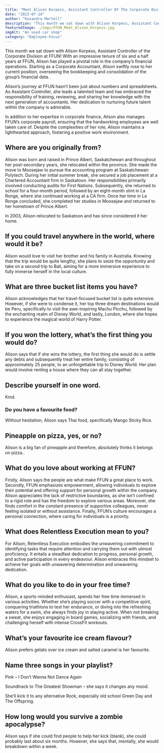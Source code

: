 ```yaml
---
title: "Meet Alison Korpess, Assistant Controller Of The Corporate Division"
date: "2023-07-14"
author: "Kasandra Martell"
description: "This month we sat down with Alison Korpess, Assistant Controller of the Corporate Division at FFUN! With an impressive tenure of six and a half years at FFUN, Alison has played a pivotal role in the company’s financial operations."
featuredImage: ./imgs/FFUN_Meet_Alison_Korpess.jpg
imgAlt: "An used car shop"
category: "Employee-Focus"
---
```


This month we sat down with Alison Korpess, Assistant Controller of the Corporate Division at FFUN! With an impressive tenure of six and a half years at FFUN, Alison has played a pivotal role in the company’s financial operations. Starting as a Corporate Accountant, Alison swiftly rose to her current position, overseeing the bookkeeping and consolidation of the group’s financial data.

Alison’s journey at FFUN hasn’t been just about numbers and spreadsheets. As Assistant Controller, she leads a talented team and has embraced the responsibility of training, reviewing, and sharing her knowledge with the next generation of accountants. Her dedication to nurturing future talent within the company is admirable.

In addition to her expertise in corporate finance, Alison also manages FFUN’s corporate payroll, ensuring that the hardworking employees are well taken care of. Despite the complexities of her role, Alison maintains a lighthearted approach, fostering a positive work environment.

## Where are you originally from?

Alison was born and raised in Prince Albert, Saskatchewan and throughout her post-secondary years, she relocated within the province. She made the move to Moosejaw to pursue the accounting program at Saskatchewan Polytech. During her initial summer break, she secured a job placement at a Chartered Accountant firm in Saskatoon. Her responsibilities primarily involved conducting audits for First Nations. Subsequently, she returned to school for a four-month period, followed by an eight-month stint in La Ronge, where she continued working at a CA firm. Once her time in La Ronge concluded, she completed her studies in Moosejaw and returned to her hometown of Prince Albert.

In 2003, Alison relocated to Saskatoon and has since considered it her home.

## If you could travel anywhere in the world, where would it be?

Alison would love to visit her brother and his family in Australia. Knowing that the trip would be quite lengthy, she plans to seize the opportunity and take on a second trip to Bali, aiming for a more immersive experience to fully immerse herself in the local culture.

## What are three bucket list items you have?

Alison acknowledges that her travel-focused bucket list is quite extensive. However, if she were to condense it, her top three dream destinations would be Peru, specifically to visit the awe-inspiring Machu Picchu, followed by the enchanting realm of Disney World, and lastly, London, where she hopes to experience the magical world of Harry Potter.

## If you won the lottery, what’s the first thing you would do?

Alison says that if she wins the lottery, the first thing she would do is settle any debts and subsequently treat her entire family, consisting of approximately 25 people, to an unforgettable trip to Disney World. Her plan would involve renting a house where they can all stay together.

## Describe yourself in one word.

Kind.

### Do you have a favourite food?

Without hesitation, Alison says Thai food, specifically Mango Sticky Rice.

## Pineapple on pizza, yes, or no?

Alison is a big fan of pineapple and therefore, absolutely thinks it belongs on pizza..

## What do you love about working at FFUN?

Firstly, Alison says the people are what make FFUN a great place to work. Secondly, FFUN emphasizes empowerment, allowing individuals to explore their potential and offering support for personal growth within the company. Alison appreciates the lack of restrictive boundaries, as she isn’t confined to a rigid role and has the freedom to explore various areas. Moreover, she finds comfort in the constant presence of supportive colleagues, never feeling isolated or without assistance. Finally, FFUN’s culture encourages a personal connection, where caring for individuals is a priority.

## What does Relentless Execution mean to you?

For Alison, Relentless Execution embodies the unwavering commitment to identifying tasks that require attention and carrying them out with utmost proficiency. It entails a steadfast dedication to progress, personal growth, and active participation in every endeavour. Alison embraces this mindset to achieve her goals with unwavering determination and unwavering dedication.

## What do you like to do in your free time?

Alison, a sports-minded enthusiast, spends her free time immersed in various activities. Whether she’s playing soccer with a competitive spirit, conquering triathlons to test her endurance, or diving into the refreshing waters for a swim, she always finds joy in staying active. When not breaking a sweat, she enjoys engaging in board games, socializing with friends, and challenging herself with intense CrossFit workouts.

## What’s your favourite ice cream flavour?

Alison prefers gelato over ice cream and salted caramel is her favourite.

## Name three songs in your playlist?

Pink – I Don’t Wanna Not Dance Again

Soundtrack to The Greatest Showman – she says it changes any mood.

She’ll kick it to any alternative Rock, especially old school Green Day and The Offspring.

## How long would you survive a zombie apocalypse?

Alison says if she could find people to help her kick (blank), she could probably last about six months. However, she says that, mentally, she would breakdown within a week.
